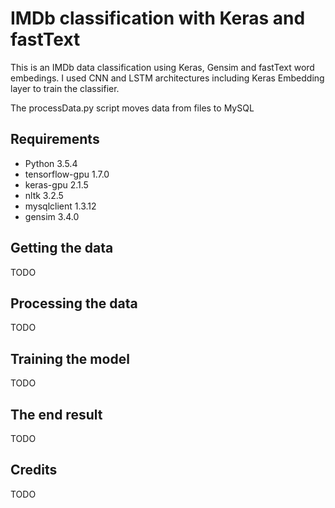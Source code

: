 # IMDb classification with Keras and fastText
This is an IMDb data classification using Keras, Gensim and fastText word embedings.
I used CNN and LSTM architectures including Keras Embedding layer to train the classifier.

The processData.py script moves data from files to MySQL

## Requirements
* Python 3.5.4
* tensorflow-gpu 1.7.0
* keras-gpu 2.1.5
* nltk 3.2.5
* mysqlclient 1.3.12
* gensim 3.4.0

## Getting the data
TODO

## Processing the data
TODO

## Training the model
TODO

## The end result
TODO

## Credits
TODO
